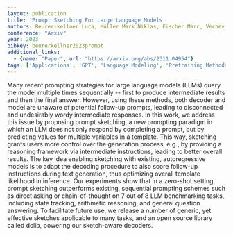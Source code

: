 ```yaml
---
layout: publication
title: 'Prompt Sketching For Large Language Models'
authors: Beurer-kellner Luca, Müller Mark Niklas, Fischer Marc, Vechev Martin
conference: "Arxiv"
year: 2023
bibkey: beurerkellner2023prompt
additional_links:
  - {name: "Paper", url: "https://arxiv.org/abs/2311.04954"}
tags: ['Applications', 'GPT', 'Language Modeling', 'Pretraining Methods', 'Prompting', 'Tools']
---
```

Many recent prompting strategies for large language models (LLMs) query the
model multiple times sequentially -- first to produce intermediate results and
then the final answer. However, using these methods, both decoder and model are
unaware of potential follow-up prompts, leading to disconnected and undesirably
wordy intermediate responses. In this work, we address this issue by proposing
prompt sketching, a new prompting paradigm in which an LLM does not only
respond by completing a prompt, but by predicting values for multiple variables
in a template. This way, sketching grants users more control over the
generation process, e.g., by providing a reasoning framework via intermediate
instructions, leading to better overall results. The key idea enabling
sketching with existing, autoregressive models is to adapt the decoding
procedure to also score follow-up instructions during text generation, thus
optimizing overall template likelihood in inference. Our experiments show that
in a zero-shot setting, prompt sketching outperforms existing, sequential
prompting schemes such as direct asking or chain-of-thought on 7 out of 8 LLM
benchmarking tasks, including state tracking, arithmetic reasoning, and general
question answering. To facilitate future use, we release a number of generic,
yet effective sketches applicable to many tasks, and an open source library
called dclib, powering our sketch-aware decoders.
